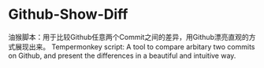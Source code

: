 # Github-Show-Diff
油猴脚本：用于比较Github任意两个Commit之间的差异，用Github漂亮直观的方式展现出来。 Tempermonkey script: A tool to compare arbitary two commits on Github, and present the differences in a beautiful and intuitive way.
